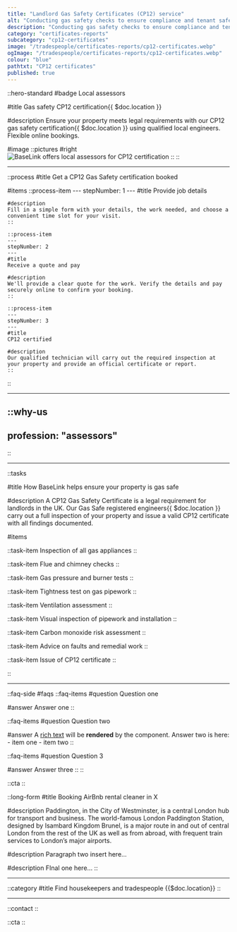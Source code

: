 ```yaml
---
title: "Landlord Gas Safety Certificates (CP12) service"
alt: "Conducting gas safety checks to ensure compliance and tenant safety"
description: "Conducting gas safety checks to ensure compliance and tenant safety"
category: "certificates-reports"
subcategory: "cp12-certificates"
image: "/tradespeople/certificates-reports/cp12-certificates.webp"
ogImage: "/tradespeople/certificates-reports/cp12-certificates.webp"
colour: "blue"
pathtxt: "CP12 certificates"
published: true
---
```


::hero-standard
#badge
Local assessors

#title
Gas safety CP12 certification{{ $doc.location }}

#description
Ensure your property meets legal requirements with our CP12 gas safety certification{{ $doc.location }} using qualified local engineers. Flexible online bookings.

#image
    ::pictures
    #right
    ![BaseLink offers local assessors for CP12 certification](/tradespeople/certificates-reports/cp12-certificates.webp)
    ::
::

---

::process
#title
Get a CP12 Gas Safety certification booked

#items
    ::process-item
    ---
    stepNumber: 1
    ---
    #title
    Provide job details

    #description
    Fill in a simple form with your details, the work needed, and choose a convenient time slot for your visit.
    ::
    
    ::process-item
    ---
    stepNumber: 2
    ---
    #title
    Receive a quote and pay

    #description
    We'll provide a clear quote for the work. Verify the details and pay securely online to confirm your booking.
    ::

    ::process-item
    ---
    stepNumber: 3
    ---
    #title
    CP12 certified

    #description
    Our qualified technician will carry out the required inspection at your property and provide an official certificate or report.
    ::
::

---

::why-us
---
profession: "assessors"
---
::

---

::tasks

#title
How BaseLink helps ensure your property is gas safe

#description
A CP12 Gas Safety Certificate is a legal requirement for landlords in the UK. Our Gas Safe registered engineers{{ $doc.location }} carry out a full inspection of your property and issue a valid CP12 certificate with all findings documented.

#items

  ::task-item
  Inspection of all gas appliances
  ::

  ::task-item
  Flue and chimney checks
  ::

  ::task-item
  Gas pressure and burner tests
  ::

  ::task-item
  Tightness test on gas pipework
  ::

  ::task-item
  Ventilation assessment
  ::

  ::task-item
  Visual inspection of pipework and installation
  ::

  ::task-item
  Carbon monoxide risk assessment
  ::

  ::task-item
  Advice on faults and remedial work
  ::

  ::task-item
  Issue of CP12 certificate
  ::

::

---

::faq-side
#faqs
  ::faq-items
  #question
  Question one

  #answer
  Answer one
  ::

  ::faq-items
  #question
  Question two

  #answer
  A [rich text](/services/commercial-cleaning) will be **rendered** by the component.
  Answer two is here:
    - item one
    - item two
  ::

  ::faq-items
  #question
  Question 3

  #answer
  Answer three
  ::
::

::cta
::

::long-form
#title
Booking AirBnb rental cleaner in X

#description
Paddington, in the City of Westminster, is a central London hub for transport and business. The world-famous London Paddington Station, designed by Isambard Kingdom Brunel, is a major route in and out of central London from the rest of the UK as well as from abroad, with frequent train services to London’s major airports.

#description
Paragraph two insert here...

#description
FInal one here...
::

---

::category
#title
Find housekeepers and tradespeople {{$doc.location}}
::

---

::contact
::

::cta
::
